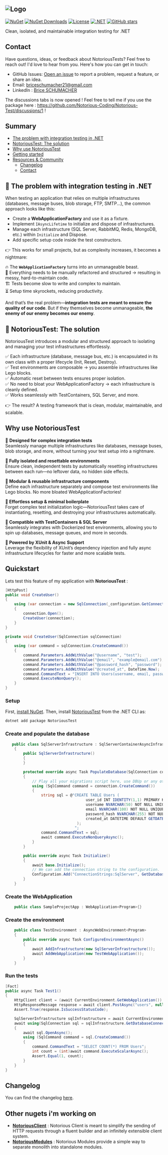 ## ![Logo](./Documentation/Images/NotoriousTest.png)

[![NuGet](https://img.shields.io/nuget/v/NotoriousTest)](https://www.nuget.org/packages/NotoriousTest/)
[![NuGet Downloads](https://img.shields.io/nuget/dt/NotoriousTest)](https://www.nuget.org/packages/NotoriousTest/)
[![License](https://img.shields.io/github/license/Notorious-Coding/Notorious-Test)](https://github.com/Notorious-Coding/Notorious-Test/blob/master/LICENSE.txt)
[![.NET](https://img.shields.io/badge/.NET-6%2B-blue)](https://dotnet.microsoft.com/)
[![GitHub stars](https://img.shields.io/github/stars/Notorious-Coding/Notorious-Test?style=social)](https://github.com/Notorious-Coding/Notorious-Test/stargazers)

Clean, isolated, and maintainable integration testing for .NET

## Contact

Have questions, ideas, or feedback about NotoriousTests?
Feel free to reach out! I'd love to hear from you. Here's how you can get in touch:

- GitHub Issues: [Open an issue](https://github.com/Notorious-Coding/Notorious-Test/issues) to report a problem, request a feature, or share an idea.
- Email: [briceschumacher21@gmail.com](mailto:briceschumacher21@gmail.com)
- LinkedIn : [Brice SCHUMACHER](http://www.linkedin.com/in/brice-schumacher)

The discussions tabs is now opened !
Feel free to tell me if you use the package here : https://github.com/Notorious-Coding/Notorious-Test/discussions/1 !

## Summary

- [The problem with integration testing in .NET](#-the-problem-with-integration-testing-in-net)
- [NotoriousTest: The solution](#-notorioustest-the-solution)
- [Why use NotoriousTest](#why-use-notorious-test)
- [Getting started](#getting-started)
- [Resources & Community](#ressources-&-community)
  - [Changelog](#changelog)
  - [Contact](#contact)

## 🚨 The problem with integration testing in .NET

When testing an application that relies on multiple infrastructures (databases, message buses, blob storage, FTP, SMTP...), the common approach looks like this:

- Create a **WebApplicationFactory** and use it as a fixture.
- Implement `IAsyncLifetime` to initialize and dispose of infrastructures.
- Manage each infrastructure (SQL Server, RabbitMQ, Redis, MongoDB, etc.) within `Initialize` and Dispose.
- Add specific setup code inside the test constructors.

👉 This works for small projects, but as complexity increases, it becomes a nightmare:

🔥 The **`WebApplicationFactory`** turns into an unmanageable beast.\
🔄 Everything needs to be manually refactored and structured → resulting in messy, hard-to-maintain code. \
🏗️ Tests become slow to write and complex to maintain. \
⏳ Setup time skyrockets, reducing productivity.

And that’s the real problem—**integration tests are meant to ensure the quality of our code**. But if they themselves become unmanageable, **the enemy of our enemy becomes our enemy**.

## 🚀 **NotoriousTest: The solution**

NotoriousTest introduces a modular and structured approach to isolating and managing your test infrastructures effortlessly.

✅ Each infrastructure (database, message bus, etc.) is encapsulated in its own class with a proper lifecycle (Init, Reset, Destroy). \
✅ Test environments are composable → you assemble infrastructures like Lego blocks. \
✅ Automatic reset between tests ensures proper isolation. \
✅ No need to bloat your WebApplicationFactory → each infrastructure is cleanly defined. \
✅ Works seamlessly with TestContainers, SQL Server, and more.

👉 The result? A testing framework that is clean, modular, maintainable, and scalable.

## Why use NotoriousTest

🔹 **Designed for complex integration tests** \
Seamlessly manage multiple infrastructures like databases, message buses, blob storage, and more, without turning your test setup into a nightmare.

**🔹 Fully isolated and resettable environments** \
Ensure clean, independent tests by automatically resetting infrastructures between each run—no leftover data, no hidden side effects.

**🔹 Modular & reusable infrastructure components** \
Define each infrastructure separately and compose test environments like Lego blocks. No more bloated WebApplicationFactories!

**🔹 Effortless setup & minimal boilerplate** \
Forget complex test initialization logic—NotoriousTest takes care of instantiating, resetting, and destroying your infrastructures automatically.

**🔹 Compatible with TestContainers & SQL Server** \
Seamlessly integrates with Dockerized test environments, allowing you to spin up databases, message queues, and more in seconds.

**🔹 Powered by XUnit & Async Support** \
Leverage the flexibility of XUnit’s dependency injection and fully async infrastructure lifecycles for faster and more scalable tests.

## Quickstart

Lets test this feature of my application with **NotoriousTest** :

```csharp
[HttpPost]
public void CreateUser()
{
    using (var connection = new SqlConnection(_configuration.GetConnectionString("SqlServer")))
    {
        connection.Open();
        CreateUser(connection);
    }
}

private void CreateUser(SqlConnection sqlConnection)
{
    using (var command = sqlConnection.CreateCommand())
    {
        command.Parameters.AddWithValue("@username", "test");
        command.Parameters.AddWithValue("@email", "example@email.com");
        command.Parameters.AddWithValue("@password_hash", "password");
        command.Parameters.AddWithValue("@created_at", DateTime.Now);
        command.CommandText = "INSERT INTO Users(username, email, password_hash, created_at) VALUES(@username, @email, @password_hash, @created_at);";
        command.ExecuteNonQuery();
    }
}
```

### Setup

First, [install NuGet](http://docs.nuget.org/docs/start-here/installing-nuget). Then, install [NotoriousTest](https://www.nuget.org/packages/NotoriousTest/) from the .NET CLI as:

```sh
dotnet add package NotoriousTest
```

### Create and populate the database

```csharp
   public class SqlServerInfrastructure : SqlServerContainerAsyncInfrastructure
    {
        public SqlServerInfrastructure()
        {
        }

        protected override async Task PopulateDatabase(SqlConnection connection)
        {
            // Play all your migrations script here, use DBUp or any other migration tool
            using (SqlCommand command = connection.CreateCommand())
            {
                string sql = @"CREATE TABLE Users (
                                    user_id INT IDENTITY(1,1) PRIMARY KEY,
                                    username NVARCHAR(50) NOT NULL UNIQUE,
                                    email NVARCHAR(100) NOT NULL UNIQUE,
                                    password_hash NVARCHAR(255) NOT NULL,
                                    created_at DATETIME DEFAULT GETDATE()
                                );
                               ";
                command.CommandText = sql;
                await command.ExecuteNonQueryAsync();
            }
        }

        public override async Task Initialize()
        {
            await base.Initialize();
            // We can add the connection string to the configuration.
            Configuration.Add("ConnectionStrings:SqlServer", GetDatabaseConnectionString());
        }
    }
```

### Create the WebApplication

```csharp
    public class SampleProjectApp : WebApplication<Program>{}
```

### Create the environment

```csharp
    public class TestEnvironment : AsyncWebEnvironment<Program>
    {
        public override async Task ConfigureEnvironmentAsync()
        {
            await AddInfrastructure(new SqlServerInfrastructure());
            await AddWebApplication(new TestWebApplication());
        }
    }
```

### Run the tests

```csharp
[Fact]
public async Task Test1()
{
    HttpClient client = (await CurrentEnvironment.GetWebApplication()).HttpClient;
    HttpResponseMessage response = await client.PostAsync("users", null);
    Assert.True(response.IsSuccessStatusCode);

    SqlServerInfrastructure sqlInfrastructure = await CurrentEnvironment.GetInfrastructureAsync<SqlServerInfrastructure>();
    await using(SqlConnection sql = sqlInfrastructure.GetDatabaseConnection())
    {
        await sql.OpenAsync();
        using (SqlCommand command = sql.CreateCommand())
        {
            command.CommandText = "SELECT COUNT(*) FROM Users";
            int count = (int)await command.ExecuteScalarAsync();
            Assert.Equal(1, count);
        }
    }
}
```

## Changelog

You can find the changelog [here](./CHANGELOG.md).

## Other nugets i'm working on

- [**NotoriousClient**](https://www.nuget.org/packages/NotoriousClient/) : Notorious Client is meant to simplify the sending of HTTP requests through a fluent builder and an infinitely extensible client system.
- [**NotoriousModules**](https://github.com/Notorious-Coding/Notorious-Modules) : Notorious Modules provide a simple way to separate monolith into standalone modules.
